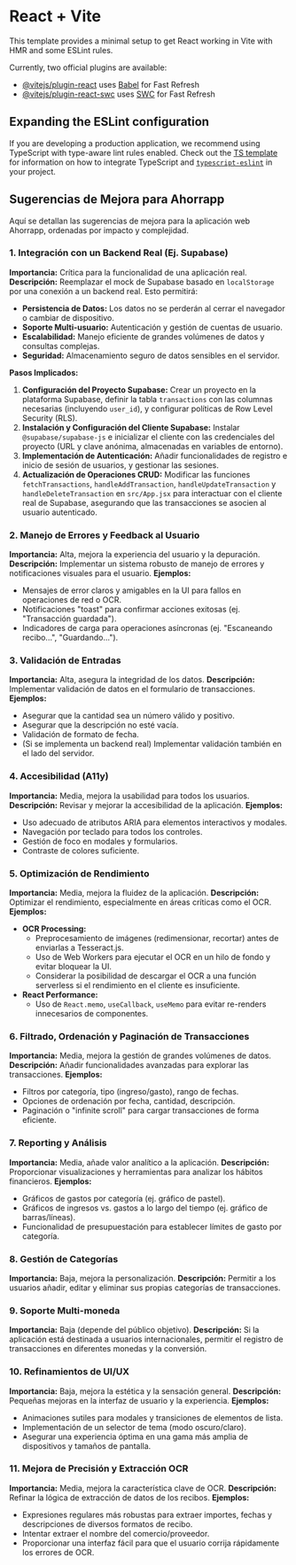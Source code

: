 # React + Vite

This template provides a minimal setup to get React working in Vite with HMR and some ESLint rules.

Currently, two official plugins are available:

- [@vitejs/plugin-react](https://github.com/vitejs/vite-plugin-react/blob/main/packages/plugin-react) uses [Babel](https://babeljs.io/) for Fast Refresh
- [@vitejs/plugin-react-swc](https://github.com/vitejs/vite-plugin-react/blob/main/packages/plugin-react-swc) uses [SWC](https://swc.rs/) for Fast Refresh

## Expanding the ESLint configuration

If you are developing a production application, we recommend using TypeScript with type-aware lint rules enabled. Check out the [TS template](https://github.com/vitejs/vite/tree/main/packages/create-vite/template-react-ts) for information on how to integrate TypeScript and [`typescript-eslint`](https://typescript-eslint.io) in your project.

## Sugerencias de Mejora para Ahorrapp

Aquí se detallan las sugerencias de mejora para la aplicación web Ahorrapp, ordenadas por impacto y complejidad.

### 1. Integración con un Backend Real (Ej. Supabase)

**Importancia:** Crítica para la funcionalidad de una aplicación real.
**Descripción:** Reemplazar el mock de Supabase basado en `localStorage` por una conexión a un backend real. Esto permitirá:
*   **Persistencia de Datos:** Los datos no se perderán al cerrar el navegador o cambiar de dispositivo.
*   **Soporte Multi-usuario:** Autenticación y gestión de cuentas de usuario.
*   **Escalabilidad:** Manejo eficiente de grandes volúmenes de datos y consultas complejas.
*   **Seguridad:** Almacenamiento seguro de datos sensibles en el servidor.

**Pasos Implicados:**
1.  **Configuración del Proyecto Supabase:** Crear un proyecto en la plataforma Supabase, definir la tabla `transactions` con las columnas necesarias (incluyendo `user_id`), y configurar políticas de Row Level Security (RLS).
2.  **Instalación y Configuración del Cliente Supabase:** Instalar `@supabase/supabase-js` e inicializar el cliente con las credenciales del proyecto (URL y clave anónima, almacenadas en variables de entorno).
3.  **Implementación de Autenticación:** Añadir funcionalidades de registro e inicio de sesión de usuarios, y gestionar las sesiones.
4.  **Actualización de Operaciones CRUD:** Modificar las funciones `fetchTransactions`, `handleAddTransaction`, `handleUpdateTransaction` y `handleDeleteTransaction` en `src/App.jsx` para interactuar con el cliente real de Supabase, asegurando que las transacciones se asocien al usuario autenticado.

### 2. Manejo de Errores y Feedback al Usuario

**Importancia:** Alta, mejora la experiencia del usuario y la depuración.
**Descripción:** Implementar un sistema robusto de manejo de errores y notificaciones visuales para el usuario.
**Ejemplos:**
*   Mensajes de error claros y amigables en la UI para fallos en operaciones de red o OCR.
*   Notificaciones "toast" para confirmar acciones exitosas (ej. "Transacción guardada").
*   Indicadores de carga para operaciones asíncronas (ej. "Escaneando recibo...", "Guardando...").

### 3. Validación de Entradas

**Importancia:** Alta, asegura la integridad de los datos.
**Descripción:** Implementar validación de datos en el formulario de transacciones.
**Ejemplos:**
*   Asegurar que la cantidad sea un número válido y positivo.
*   Asegurar que la descripción no esté vacía.
*   Validación de formato de fecha.
*   (Si se implementa un backend real) Implementar validación también en el lado del servidor.

### 4. Accesibilidad (A11y)

**Importancia:** Media, mejora la usabilidad para todos los usuarios.
**Descripción:** Revisar y mejorar la accesibilidad de la aplicación.
**Ejemplos:**
*   Uso adecuado de atributos ARIA para elementos interactivos y modales.
*   Navegación por teclado para todos los controles.
*   Gestión de foco en modales y formularios.
*   Contraste de colores suficiente.

### 5. Optimización de Rendimiento

**Importancia:** Media, mejora la fluidez de la aplicación.
**Descripción:** Optimizar el rendimiento, especialmente en áreas críticas como el OCR.
**Ejemplos:**
*   **OCR Processing:**
    *   Preprocesamiento de imágenes (redimensionar, recortar) antes de enviarlas a Tesseract.js.
    *   Uso de Web Workers para ejecutar el OCR en un hilo de fondo y evitar bloquear la UI.
    *   Considerar la posibilidad de descargar el OCR a una función serverless si el rendimiento en el cliente es insuficiente.
*   **React Performance:**
    *   Uso de `React.memo`, `useCallback`, `useMemo` para evitar re-renders innecesarios de componentes.

### 6. Filtrado, Ordenación y Paginación de Transacciones

**Importancia:** Media, mejora la gestión de grandes volúmenes de datos.
**Descripción:** Añadir funcionalidades avanzadas para explorar las transacciones.
**Ejemplos:**
*   Filtros por categoría, tipo (ingreso/gasto), rango de fechas.
*   Opciones de ordenación por fecha, cantidad, descripción.
*   Paginación o "infinite scroll" para cargar transacciones de forma eficiente.

### 7. Reporting y Análisis

**Importancia:** Media, añade valor analítico a la aplicación.
**Descripción:** Proporcionar visualizaciones y herramientas para analizar los hábitos financieros.
**Ejemplos:**
*   Gráficos de gastos por categoría (ej. gráfico de pastel).
*   Gráficos de ingresos vs. gastos a lo largo del tiempo (ej. gráfico de barras/líneas).
*   Funcionalidad de presupuestación para establecer límites de gasto por categoría.

### 8. Gestión de Categorías

**Importancia:** Baja, mejora la personalización.
**Descripción:** Permitir a los usuarios añadir, editar y eliminar sus propias categorías de transacciones.

### 9. Soporte Multi-moneda

**Importancia:** Baja (depende del público objetivo).
**Descripción:** Si la aplicación está destinada a usuarios internacionales, permitir el registro de transacciones en diferentes monedas y la conversión.

### 10. Refinamientos de UI/UX

**Importancia:** Baja, mejora la estética y la sensación general.
**Descripción:** Pequeñas mejoras en la interfaz de usuario y la experiencia.
**Ejemplos:**
*   Animaciones sutiles para modales y transiciones de elementos de lista.
*   Implementación de un selector de tema (modo oscuro/claro).
*   Asegurar una experiencia óptima en una gama más amplia de dispositivos y tamaños de pantalla.

### 11. Mejora de Precisión y Extracción OCR

**Importancia:** Media, mejora la característica clave de OCR.
**Descripción:** Refinar la lógica de extracción de datos de los recibos.
**Ejemplos:**
*   Expresiones regulares más robustas para extraer importes, fechas y descripciones de diversos formatos de recibo.
*   Intentar extraer el nombre del comercio/proveedor.
*   Proporcionar una interfaz fácil para que el usuario corrija rápidamente los errores de OCR.